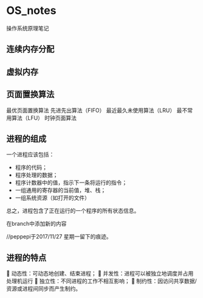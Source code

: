 # OS_notes
操作系统原理笔记

## 连续内存分配

## 虚拟内存

## 页面置换算法
最优页面置换算法
先进先出算法（FIFO）
最近最久未使用算法（LRU）
最不常用算法（LFU）
时钟页面算法

## 进程的组成
一个进程应该包括：
-	程序的代码；
-	程序处理的数据；
-	程序计数器中的值，指示下一条将运行的指令；
-	一组通用的寄存器的当前值，堆、栈；
-	一组系统资源（如打开的文件）

总之，进程包含了正在运行的一个程序的所有状态信息。


在branch中添加新的内容


//peppepi于2017/11/27 星期一留下的痕迹。


## 进程的特点
	动态性：可动态地创建、结束进程；
	并发性：进程可以被独立地调度并占用处理机运行
	独立性：不同进程的工作不相互影响；
	制约性：因访问共享数据/资源或进程间同步而产生制约。

